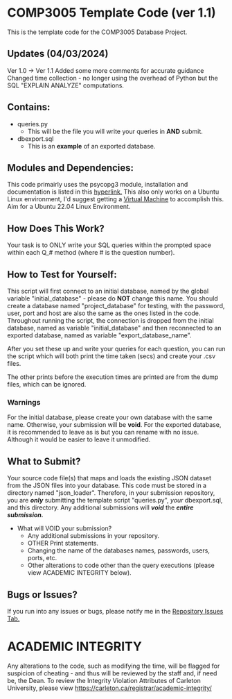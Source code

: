 # COMP3005 Template Code (ver 1.1)
This is the template code for the COMP3005 Database Project.

## Updates (04/03/2024)
Ver 1.0 -> Ver 1.1
Added some more comments for accurate guidance
Changed time collection - no longer using the overhead of Python but the SQL "EXPLAIN ANALYZE" computations.

## Contains:
- queries.py
  - This will be the file you will write your queries in **AND** submit.
- dbexport.sql
  - This is an **example** of an exported database.

## Modules and Dependencies:
This code primairly uses the psycopg3 module, installation and documentation is listed in this [hyperlink.](https://www.psycopg.org/psycopg3/docs/)
This also only works on a Ubuntu Linux environment, I'd suggest getting a [Virtual Machine](https://carleton.ca/scs/tech-support/virtual-machines/) to accomplish this. Aim for a Ubuntu 22.04 Linux Environment.

## How Does This Work?
Your task is to ONLY write your SQL queries within the prompted space within each Q_# method (where # is the question number).

## How to Test for Yourself:
This script will first connect to an initial database, named by the global variable "initial_database" - please do **NOT** change this name. You should create a database named "project_database" for testing, with the password, user, port and host are also the same as the ones listed in the code.
Throughout running the script, the connection is dropped from the initial database, named as variable "initial_database" and then reconnected to an exported database, named as variable "export_database_name". 

After you set these up and write your queries for each question, you can run the script which will both print the time taken (secs) and create your .csv files. 

The other prints before the execution times are printed are from the dump files, which can be ignored.

### Warnings
For the initial database, please create your own database with the same name. Otherwise, your submission will be **void**.
For the exported database, it is recommended to leave as is but you can rename with no issue. Although it would be easier to leave it unmodified.

## What to Submit?
Your source code file(s) that maps and loads the existing JSON dataset from the JSON files into your database. This code must be stored in a directory named "json_loader".
Therefore, in your submission repository, you are ***only*** submitting the template script "queries.py", *your* dbexport.sql, and this directory. Any additional submissions will ***void*** the ***entire submission.***

  - What will VOID your submission?
    - Any additional submissions in your repository.
    - OTHER Print statements.
    - Changing the name of the databases names, passwords, users, ports, etc.
    - Other alterations to code other than the query executions (please view ACADEMIC INTEGRITY below).

## Bugs or Issues?
If you run into any issues or bugs, please notify me in the [Repository Issues Tab.](https://github.com/gabrielmartell/COMP3305-Project-Template/issues)

# ACADEMIC INTEGRITY
Any alterations to the code, such as modifying the time, will be flagged for suspicion of cheating - and thus will be reviewed by the staff and, if need be, the Dean.
To review the Integrity Violation Attributes of Carleton University, please view https://carleton.ca/registrar/academic-integrity/ 
